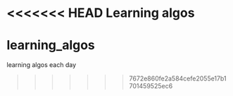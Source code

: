 <<<<<<< HEAD
Learning algos
=======
learning_algos
==============

learning algos each day
>>>>>>> 7672e860fe2a584cefe2055e17b1701459525ec6
